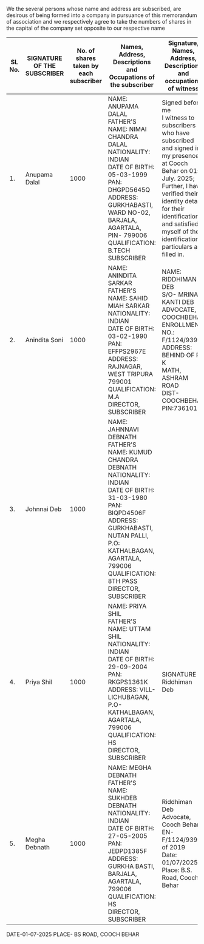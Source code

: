 We the several persons whose name and address are subscribed, are desirous of being formed into a company in pursuance of this memorandum of association and we respectively agree to take the numbers of shares in the capital of the company set opposite to our respective name

<table><thead><tr><th>SL No.</th><th>SIGNATURE OF THE SUBSCRIBER</th><th>No. of shares taken by each subscriber</th><th>Names, Address, Descriptions and Occupations of the subscriber</th><th>Signature, Names, Address, Descriptions and occupations of witness</th></tr></thead><tbody><tr><td>1.</td><td>Anupama Dalal</td><td>1000</td><td>NAME: ANUPAMA DALAL<br>FATHER'S NAME: NIMAI CHANDRA DALAL<br>NATIONALITY: INDIAN<br>DATE OF BIRTH: 05-03-1999<br>PAN: DHGPD5645Q<br>ADDRESS: GURKHABASTI, WARD NO-02, BARJALA, AGARTALA, PIN- 799006<br>QUALIFICATION: B.TECH<br>SUBSCRIBER</td><td>Signed before me<br>I witness to subscribers who have subscribed and signed in my presence at Cooch Behar on 01st July. 2025; Further, I have verified their identity details for their identification and satisfied myself of their identification particulars as filled in.</td></tr><tr><td>2.</td><td>Anindita Soni</td><td>1000</td><td>NAME: ANINDITA SARKAR<br>FATHER'S NAME: SAHID MIAH SARKAR<br>NATIONALITY: INDIAN<br>DATE OF BIRTH: 03-02-1990<br>PAN: EFFPS2967E<br>ADDRESS: RAJNAGAR, WEST TRIPURA<br>799001<br>QUALIFICATION: M.A<br>DIRECTOR, SUBSCRIBER</td><td>NAME: RIDDHIMAN DEB<br>S/O- MRINAL KANTI DEB<br>ADVOCATE, COOCHBEHAR<br>ENROLLMENT NO.: F/1124/939<br>ADDRESS: BEHIND OF R K<br>MATH, ASHRAM ROAD<br>DIST- COOCHBEHAR<br>PIN:736101</td></tr><tr><td>3.</td><td>Johnnai Deb</td><td>1000</td><td>NAME: JAHNNAVI DEBNATH<br>FATHER'S NAME: KUMUD CHANDRA<br>DEBNATH<br>NATIONALITY: INDIAN<br>DATE OF BIRTH: 31-03-1980<br>PAN: BIQPD4506F<br>ADDRESS: GURKHABASTI, NUTAN PALLI, P.O: KATHALBAGAN, AGARTALA, 799006<br>QUALIFICATION: 8TH PASS<br>DIRECTOR, SUBSCRIBER</td><td></td></tr><tr><td>4.</td><td>Priya Shil</td><td>1000</td><td>NAME: PRIYA SHIL<br>FATHER'S NAME: UTTAM SHIL<br>NATIONALITY: INDIAN<br>DATE OF BIRTH: 29-09-2004<br>PAN: RKGPS1361K<br>ADDRESS: VILL-LICHUBAGAN, P.O- KATHALBAGAN, AGARTALA, 799006<br>QUALIFICATION: HS<br>DIRECTOR, SUBSCRIBER</td><td>SIGNATURE<br>Riddhiman Deb</td></tr><tr><td>5.</td><td>Megha Debnath</td><td>1000</td><td>NAME: MEGHA DEBNATH<br>FATHER'S NAME: SUKHDEB DEBNATH<br>NATIONALITY: INDIAN<br>DATE OF BIRTH: 27-05-2005<br>PAN: JEDPD1385F<br>ADDRESS: GURKHA BASTI, BARJALA, AGARTALA, 799006<br>QUALIFICATION: HS<br>DIRECTOR, SUBSCRIBER</td><td>Riddhiman Deb<br>Advocate, Cooch Behar<br>EN- F/1124/939 of 2019<br>Date: 01/07/2025<br>Place: B.S. Road, Cooch Behar</td></tr></tbody></table>

DATE-01-07-2025
PLACE- BS ROAD, COOCH BEHAR